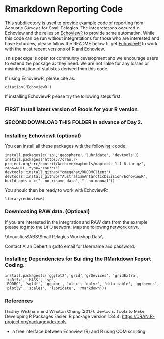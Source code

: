 # Rmarkdown Reporting Code
This subdirectory is used to provide example code of reporting from Acoustic Surveys for Small Pelagics. The integretations occured in Echoview and the relies on [EchoviewR](https://github.com/AustralianAntarcticDivision/EchoviewR#readme) to provide some automation. While this code can be run without integretations for those who are interested and have Echoview, please follow the README below to get [EchoviewR](https://github.com/AustralianAntarcticDivision/EchoviewR#readme) to work with the most recent versions of R and Echoview.


This package is open for community development and we encourage users to extend the package as they need. We are not liable for any losses or misinterptation of statistics derived from this code. 

If using EchoviewR, please cite as:

```{r citation}
citation('EchoviewR')
```

If installing EchoviewR please try the following steps first:

### FIRST Install latest version of Rtools for your R version. 

### SECOND DOWNLOAD THIS FOLDER in advance of Day 2.


### Installing EchoviewR (optional)
You can install all these packages with the following  ```R``` code:

```{r dependPacks,eval=FALSE}
install.packages(c('sp','geosphere','lubridate', 'devtools'))
install.packages("https://cran.r-project.org/src/contrib/Archive/maptools/maptools_1.1-8.tar.gz", repo=NULL, type="source")
devtools::install_github("omegahat/RDCOMClient")
devtools::install_github("AustralianAntarcticDivision/EchoviewR", build_opts = c("--no-resave-data", "--no-manual"))
```

You should then be ready to work with EchoviewR:
```{r startEVR, eval=FALSE}
library(EchoviewR)
```

### Downloading RAW data. (Optional)
If you are interested in the integration and RAW data from the example please log into the DFO network. Map the following network drive.

\\AcousticsSABS\Small Pelagics Workshop Data\

Contact Allan Debertin @dfo email for Username and password.


### Installing Dependencies for Building the RMarkdown Report Coding.

```{r dependPacks2,eval=FALSE}
install.packages(c('ggplot2','grid','grDevices', 'gridExtra', 'taRifx', 'MASS', 'sp',
'RODBC', 'sqldf', 'ggpubr', 'xlsx', 'dplyr', 'data.table', 'ggthemes', 'plotly', 'scales', 'lubridate', 'rmarkdown'))
```


### References

Hadley Wickham and Winston Chang (2017). devtools: Tools to Make Developing R Packages Easier. R package version 1.34.4.
  https://CRAN.R-project.org/package=devtools


- a free interface between Echoview (R) and R using COM scripting.
